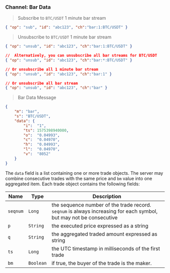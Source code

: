 ### Channel: Bar Data 

> Subscribe to `BTC/USDT` 1 minute bar stream

```json
{ "op": "sub", "id": "abc123", "ch":"bar:1:BTC/USDT" }
```

> Unsubscribe to `BTC/USDT` 1 minute bar stream

```json
{ "op": "unsub", "id": "abc123", "ch":"bar:1:BTC/USDT" }

//  Alternatively, you can unsubscribe all bar streams for BTC/USDT
{ "op": "unsub", "id": "abc123", "ch":"bar:*:BTC/USDT" }

// Or unsubscribe all 1 minute bar stream
{ "op": "unsub", "id": "abc123", "ch":"bar:1" }

// Or unsubscribe all bar stream
{ "op": "unsub", "id": "abc123", "ch":"bar" }
```

> Bar Data Message 

```json
{
    "m": "bar",
    "s": "BTC/USDT",    
    "data": {
        "i":  "1",
        "ts": 1575398940000,
        "o":  "0.04993",
        "c":  "0.04970",
        "h":  "0.04993",
        "l":  "0.04970",
        "v":  "8052"
    }
}
```

The `data` field is a list containing one or more trade objects. The server may combine consecutive trades with the same price and `bm` 
value into one aggregated item. Each trade object contains the following fields:

 Name     | Type       | Description                                                                                    
--------- | ---------- | ---------------------------------------------------------------------------------------------- 
 `seqnum` | `Long`     | the sequence number of the trade record. `seqnum` is always increasing for each symbol, but may not be consecutive 
 `p`      | `String`   | the executed price expressed as a string                                                       
 `q`      | `String`   | the aggregated traded amount expressed as string                                               
 `ts`     | `Long`     | the UTC timestamp in milliseconds of the first trade                                           
 `bm`     | `Boolean`  | if true, the buyer of the trade is the maker.


